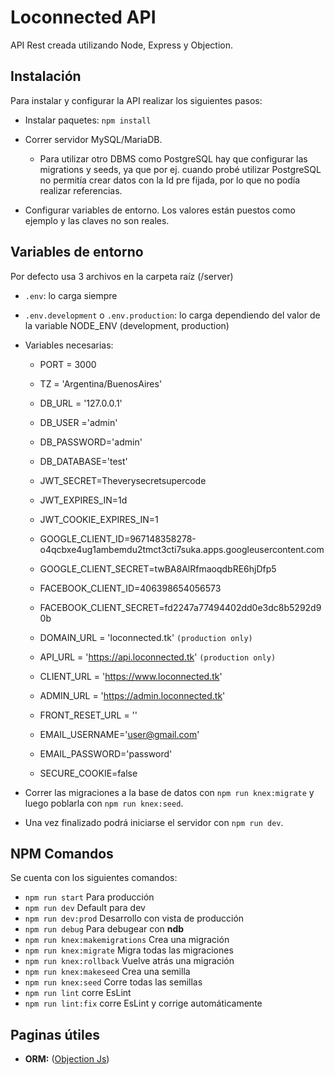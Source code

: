# Loconnected API

API Rest creada utilizando Node, Express y Objection.

## Instalación

Para instalar y configurar la API realizar los siguientes pasos:

- Instalar paquetes: `npm install`
- Correr servidor MySQL/MariaDB.
  - Para utilizar otro DBMS como PostgreSQL hay que configurar las migrations y seeds, ya que por ej. cuando probé utilizar PostgreSQL no permitía crear datos con la Id pre fijada, por lo que no podía realizar referencias.

- Configurar variables de entorno. Los valores están puestos como ejemplo y las claves no son reales.

## Variables de entorno

Por defecto usa 3 archivos en la carpeta raíz (/server)

- `.env`: lo carga siempre
- `.env.development` o `.env.production`: lo carga dependiendo del valor de la variable NODE_ENV (development, production)

- Variables necesarias:
  - PORT = 3000

  - TZ = 'Argentina/BuenosAires'

  - DB_URL = '127.0.0.1'
  - DB_USER ='admin'
  - DB_PASSWORD='admin'
  - DB_DATABASE='test'

  - JWT_SECRET=Theverysecretsupercode
  - JWT_EXPIRES_IN=1d
  - JWT_COOKIE_EXPIRES_IN=1

  - GOOGLE_CLIENT_ID=967148358278-o4qcbxe4ug1ambemdu2tmct3cti7suka.apps.googleusercontent.com
  - GOOGLE_CLIENT_SECRET=twBA8AlRfmaoqdbRE6hjDfp5

  - FACEBOOK_CLIENT_ID=406398654056573
  - FACEBOOK_CLIENT_SECRET=fd2247a77494402dd0e3dc8b5292d90b

  - DOMAIN_URL = 'loconnected.tk' `(production only)`
  - API_URL =  'https://api.loconnected.tk' `(production only)`
  - CLIENT_URL = 'https://www.loconnected.tk'
  - ADMIN_URL = 'https://admin.loconnected.tk'

  - FRONT_RESET_URL = ''

  - EMAIL_USERNAME='user@gmail.com'
  - EMAIL_PASSWORD='password'

  - SECURE_COOKIE=false

- Correr las migraciones a la base de datos con `npm run knex:migrate` y luego poblarla con `npm run knex:seed`.
- Una vez finalizado podrá iniciarse el servidor con `npm run dev`.

## NPM Comandos

Se cuenta con los siguientes comandos:

- `npm run start` Para producción
- `npm run dev` Default para dev
- `npm run dev:prod` Desarrollo con vista de producción
- `npm run debug` Para debugear con **ndb**
- `npm run knex:makemigrations` Crea una migración
- `npm run knex:migrate` Migra todas las migraciones
- `npm run knex:rollback` Vuelve atrás una migración
- `npm run knex:makeseed` Crea una semilla
- `npm run knex:seed` Corre todas las semillas
- `npm run lint` corre EsLint
- `npm run lint:fix` corre EsLint y corrige automáticamente

## Paginas útiles

- **ORM:** ([Objection Js](https://vincit.github.io/objection.js/))
